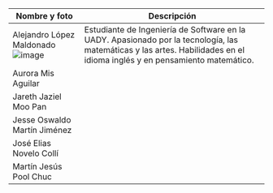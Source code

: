 | Nombre y foto | Descripción | 
|----------|----------|
| Alejandro López Maldonado ![image](https://github.com/alejandrolopezmldndo/FIS---EQUIPO-6/assets/143463559/c204fa3a-8745-4955-944a-cbc059bf31b6) | Estudiante de Ingeniería de Software en la UADY. Apasionado por la tecnología, las matemáticas y las artes. Habilidades en el idioma inglés y en pensamiento matemático. | 
| Aurora Mis Aguilar |  |
| Jareth Jaziel Moo Pan |  | 
| Jesse Oswaldo Martín Jiménez |  | Estudiando en Facultad de Matemáticas Grupo B en Fundamentos de Ingeniería en Software
| José Elias Novelo Collí |  | 
| Martín Jesús Pool Chuc |  | 
